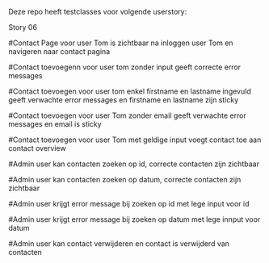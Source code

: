 Deze repo heeft testclasses voor volgende userstory:

Story 06

#Contact Page voor user Tom is zichtbaar na inloggen user Tom en navigeren naar contact pagina

#Contact toevoegenn voor user tom zonder input geeft correcte error messages

#Contact toevoegen voor user tom enkel firstname en lastname ingevuld geeft verwachte error messages en firstname en lastname zijn sticky

#Contact toevoegen voor user Tom zonder email geeft verwachte error messages en email is sticky

#Contact toevoegen voor user Tom met geldige input voegt contact toe aan contact overview

#Admin user kan contacten zoeken op id, correcte contacten zijn zichtbaar

#Admin user kan contacten zoeken op datum, correcte contacten zijn zichtbaar

#Admin user krijgt error message bij zoeken op id met lege input voor id

#Admin user krijgt error message bij zoeken op datum met lege innput voor datum

#Admin user kan contact verwijderen en contact is verwijderd van contacten
